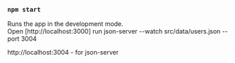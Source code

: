 ### `npm start`

Runs the app in the development mode.<br />
Open [http://localhost:3000]
run json-server --watch src/data/users.json --port 3004

http://localhost:3004 - for json-server
